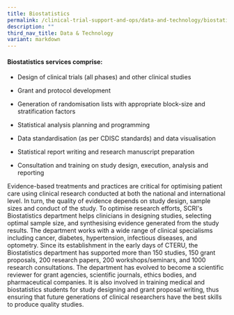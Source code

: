 ```yaml
---
title: Biostatistics
permalink: /clinical-trial-support-and-ops/data-and-technology/biostatistics/
description: ""
third_nav_title: Data & Technology
variant: markdown
---
```

#### Biostatistics services comprise:

*   Design of clinical trials (all phases) and other clinical studies
    
*   Grant and protocol development
    
*   Generation of randomisation lists with appropriate block-size and stratification factors
    
*   Statistical analysis planning and programming
    
*   Data standardisation (as per CDISC standards) and data visualisation
    
*   Statistical report writing and research manuscript preparation
    
*   Consultation and training on study design, execution, analysis and reporting
    
Evidence-based treatments and practices are critical for optimising patient care using clinical research conducted at both the national and international level. In turn, the quality of evidence depends on study design, sample sizes and conduct of the study. To optimise research efforts, SCRI's Biostatistics department helps clinicians in designing studies, selecting optimal sample size, and synthesising evidence generated from the study results. The department works with a wide range of clinical specialisms including cancer, diabetes, hypertension, infectious diseases, and optometry. Since its establishment in the early days of CTERU, the Biostatistics department has supported more than 150 studies, 150 grant proposals, 200 research papers, 200 workshops/seminars, and 1000 research consultations. The department has evolved to become a scientific reviewer for grant agencies, scientific journals, ethics bodies, and pharmaceutical companies. It is also involved in training medical and biostatistics students for study designing and grant proposal writing, thus ensuring that future generations of clinical researchers have the best skills to produce quality studies.